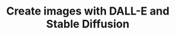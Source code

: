 ---
title: 'Create images with DALL-E and Stable Diffusion'
description: "Stable Diffusion and OpenAI’s DALL-E image APIs generate or edit images with text based instructions. Ballerina’s powerful library makes uploading, downloading and processing images a breeze."
---